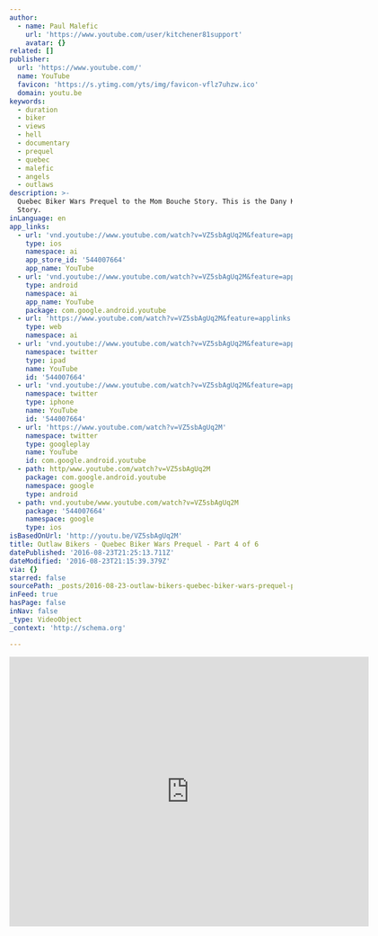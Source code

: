 ```yaml
---
author:
  - name: Paul Malefic
    url: 'https://www.youtube.com/user/kitchener81support'
    avatar: {}
related: []
publisher:
  url: 'https://www.youtube.com/'
  name: YouTube
  favicon: 'https://s.ytimg.com/yts/img/favicon-vflz7uhzw.ico'
  domain: youtu.be
keywords:
  - duration
  - biker
  - views
  - hell
  - documentary
  - prequel
  - quebec
  - malefic
  - angels
  - outlaws
description: >-
  Quebec Biker Wars Prequel to the Mom Bouche Story. This is the Dany Kane
  Story.
inLanguage: en
app_links:
  - url: 'vnd.youtube://www.youtube.com/watch?v=VZ5sbAgUq2M&feature=applinks'
    type: ios
    namespace: ai
    app_store_id: '544007664'
    app_name: YouTube
  - url: 'vnd.youtube://www.youtube.com/watch?v=VZ5sbAgUq2M&feature=applinks'
    type: android
    namespace: ai
    app_name: YouTube
    package: com.google.android.youtube
  - url: 'https://www.youtube.com/watch?v=VZ5sbAgUq2M&feature=applinks'
    type: web
    namespace: ai
  - url: 'vnd.youtube://www.youtube.com/watch?v=VZ5sbAgUq2M&feature=applinks'
    namespace: twitter
    type: ipad
    name: YouTube
    id: '544007664'
  - url: 'vnd.youtube://www.youtube.com/watch?v=VZ5sbAgUq2M&feature=applinks'
    namespace: twitter
    type: iphone
    name: YouTube
    id: '544007664'
  - url: 'https://www.youtube.com/watch?v=VZ5sbAgUq2M'
    namespace: twitter
    type: googleplay
    name: YouTube
    id: com.google.android.youtube
  - path: http/www.youtube.com/watch?v=VZ5sbAgUq2M
    package: com.google.android.youtube
    namespace: google
    type: android
  - path: vnd.youtube/www.youtube.com/watch?v=VZ5sbAgUq2M
    package: '544007664'
    namespace: google
    type: ios
isBasedOnUrl: 'http://youtu.be/VZ5sbAgUq2M'
title: Outlaw Bikers - Quebec Biker Wars Prequel - Part 4 of 6
datePublished: '2016-08-23T21:25:13.711Z'
dateModified: '2016-08-23T21:15:39.379Z'
via: {}
starred: false
sourcePath: _posts/2016-08-23-outlaw-bikers-quebec-biker-wars-prequel-part-4-of-6.md
inFeed: true
hasPage: false
inNav: false
_type: VideoObject
_context: 'http://schema.org'

---
```

<iframe src="http://cdn.embedly.com/widgets/media.html?src=https%3A%2F%2Fwww.youtube.com%2Fembed%2FVZ5sbAgUq2M%3Ffeature%3Doembed&amp;url=http%3A%2F%2Fwww.youtube.com%2Fwatch%3Fv%3DVZ5sbAgUq2M&amp;image=https%3A%2F%2Fi.ytimg.com%2Fvi%2FVZ5sbAgUq2M%2Fhqdefault.jpg&amp;key=b7d04c9b404c499eba89ee7072e1c4f7&amp;type=text%2Fhtml&amp;schema=youtube" width="640" height="480" scrolling="no" frameborder="0" allowfullscreen="" style=""></iframe>